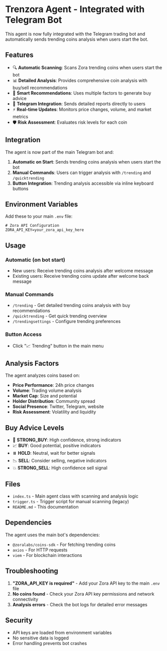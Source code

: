 # Trenzora Agent - Integrated with Telegram Bot

This agent is now fully integrated with the Telegram trading bot and automatically sends trending coins analysis when users start the bot.

## Features

- 🔍 **Automatic Scanning**: Scans Zora trending coins when users start the bot
- 📊 **Detailed Analysis**: Provides comprehensive coin analysis with buy/sell recommendations
- 🎯 **Smart Recommendations**: Uses multiple factors to generate buy advice
- 📱 **Telegram Integration**: Sends detailed reports directly to users
- ⚡ **Real-time Updates**: Monitors price changes, volume, and market metrics
- 🛡️ **Risk Assessment**: Evaluates risk levels for each coin

## Integration

The agent is now part of the main Telegram bot and:

1. **Automatic on Start**: Sends trending coins analysis when users start the bot
2. **Manual Commands**: Users can trigger analysis with `/trending` and `/quicktrending`
3. **Button Integration**: Trending analysis accessible via inline keyboard buttons

## Environment Variables

Add these to your main `.env` file:

```env
# Zora API Configuration
ZORA_API_KEY=your_zora_api_key_here
```

## Usage

### Automatic (on bot start)
- New users: Receive trending coins analysis after welcome message
- Existing users: Receive trending coins update after welcome back message

### Manual Commands
- `/trending` - Get detailed trending coins analysis with buy recommendations
- `/quicktrending` - Get quick trending overview
- `/trendingsettings` - Configure trending preferences

### Button Access
- Click "📈 Trending" button in the main menu

## Analysis Factors

The agent analyzes coins based on:

- **Price Performance**: 24h price changes
- **Volume**: Trading volume analysis
- **Market Cap**: Size and potential
- **Holder Distribution**: Community spread
- **Social Presence**: Twitter, Telegram, website
- **Risk Assessment**: Volatility and liquidity

## Buy Advice Levels

- 🚀 **STRONG_BUY**: High confidence, strong indicators
- 📈 **BUY**: Good potential, positive indicators
- ⏸️ **HOLD**: Neutral, wait for better signals
- 📉 **SELL**: Consider selling, negative indicators
- 💥 **STRONG_SELL**: High confidence sell signal

## Files

- `index.ts` - Main agent class with scanning and analysis logic
- `trigger.ts` - Trigger script for manual scanning (legacy)
- `README.md` - This documentation

## Dependencies

The agent uses the main bot's dependencies:
- `@zoralabs/coins-sdk` - For fetching trending coins
- `axios` - For HTTP requests
- `viem` - For blockchain interactions

## Troubleshooting

1. **"ZORA_API_KEY is required"** - Add your Zora API key to the main `.env` file
2. **No coins found** - Check your Zora API key permissions and network connectivity
3. **Analysis errors** - Check the bot logs for detailed error messages

## Security

- API keys are loaded from environment variables
- No sensitive data is logged
- Error handling prevents bot crashes 